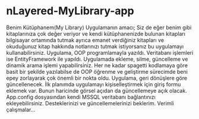 # nLayered-MyLibrary-app
Benim Kütüphanem(My Library)  Uygulamanın amacı; Siz de eğer benim gibi kitaplarınıza çok değer veriyor ve kendi kütüphanenizde bulunan kitapları bilgisayar ortamında tutmak ayrıca emanet verdiğiniz kitapları ve okuduğunuz kitap hakkında notlarınızı tutmak istiyorsanız bu uygulamayı kullanabilirsiniz.   Uygulama, OOP programlamayla yazıldı. Veritabanı işlemleri ise EntityFramework ile yapıldı. Uygulamada ekleme, silme, güncelleme ve dinamik arama işlemi yapabilirsiniz. Her ne kadar spagetti kodlamaya göre basit bir şekilde yazılabilse de OOP öğrenme ve geliştirme sürecimde beni epey zorlayarak çok önemli bir nokta oldu.  Uygulama, geri dönüşlere göre güncellenecek. İlk planımda uygulamayı kişiselleştirmek için giriş formu eklemek var. Bunun haricinde görsel açıdan da güncellemeye açık olacak.  App.config dosyasından kendi MSSQL veritabanı bağlantınızı ekleyebilirsiniz. Desteklerinizi ve güncellemelerinizi beklerim. Verimli çalışmalar...
